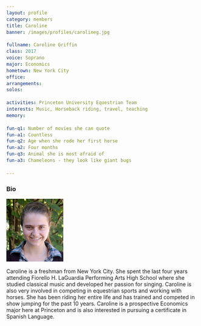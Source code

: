 ```yaml
---
layout: profile
category: members
title: Caroline
banner: /images/profiles/carolineg.jpg

fullname: Caroline Griffin
class: 2017
voice: Soprano
major: Economics
hometown: New York City
office: 
arrangements: 
solos:

activities: Princeton University Equestrian Team
interests: Music, Horseback riding, travel, teaching
memory:

fun-q1: Number of movies she can quote
fun-a1: Countless
fun-q2: Age when she rode her first horse
fun-a2: Four months
fun-q3: Animal she is most afraid of
fun-a3: Chameleons - they look like giant bugs

---
```


### Bio

![Caroline](/images/members/current/carolineg.jpg)

Caroline is a freshman from New York City. She spent the last four years attending Fiorello H. LaGuardia Performing Arts High School where she studied classical music and developed her passion for singing. Caroline is also very involved in competing in equestrian sports and working with horses. She has been riding her entire life and has trained and competed in show jumping for the past 10 years. Caroline is a prospective Economics major here at Princeton and is also interested in pursuing a certificate in Spanish Language.
